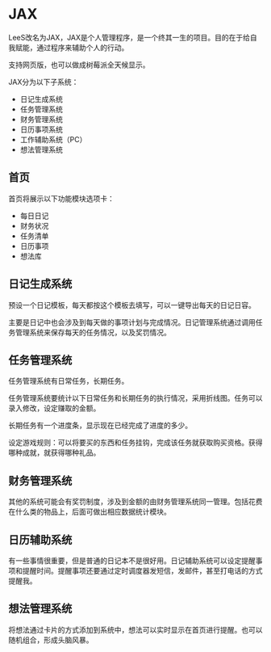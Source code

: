 # JAX
LeeS改名为JAX，JAX是个人管理程序，是一个终其一生的项目。目的在于给自我赋能，通过程序来辅助个人的行动。

支持网页版，也可以做成树莓派全天候显示。

JAX分为以下子系统：

- 日记生成系统
- 任务管理系统
- 财务管理系统
- 日历事项系统
- 工作辅助系统（PC）
- 想法管理系统

## 首页

首页将展示以下功能模块选项卡：

- 每日日记
- 财务状况
- 任务清单
- 日历事项
- 想法库

## 日记生成系统

预设一个日记模板，每天都按这个模板去填写，可以一键导出每天的日记日容。

主要是日记中也会涉及到每天做的事项计划与完成情况。日记管理系统通过调用任务管理系统来保存每天的任务情况，以及奖罚情况。

## 任务管理系统

任务管理系统有日常任务，长期任务。

任务管理系统要统计以下日常任务和长期任务的执行情况，采用折线图。任务可以录入修改，设定赚取的金额。

长期任务有一个进度条，显示现在已经完成了进度的多少。

设定游戏规则：可以将要买的东西和任务挂钩，完成该任务就获取购买资格。获得哪种成就，就获得哪种礼品。

## 财务管理系统

其他的系统可能会有奖罚制度，涉及到金额的由财务管理系统同一管理。包括花费在什么类的物品上，后面可做出相应数据统计模块。

## 日历辅助系统

有一些事情很重要，但是普通的日记本不是很好用。日记辅助系统可以设定提醒事项和提醒时间。提醒事项还要通过定时调度器发短信，发邮件，甚至打电话的方式提醒我。

## 想法管理系统

将想法通过卡片的方式添加到系统中，想法可以实时显示在首页进行提醒。也可以随机组合，形成头脑风暴。